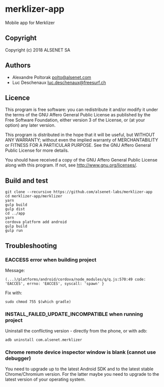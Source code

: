 # merklizer-app
Mobile app for Merklizer

## Copyright
 Copyright (c) 2018 ALSENET SA

## Authors
  * Alexandre Poltorak <polto@alsenet.com>
  * Luc Deschenaux <luc.deschenaux@freesurf.ch>

## Licence
 This program is free software: you can redistribute it and/or modify
 it under the terms of the GNU Affero General Public License as published by
 the Free Software Foundation, either version 3 of the License, or
 (at your option) any later version.

 This program is distributed in the hope that it will be useful,
 but WITHOUT ANY WARRANTY; without even the implied warranty of
 MERCHANTABILITY or FITNESS FOR A PARTICULAR PURPOSE.  See the
 GNU Affero General Public License for more details.

 You should have received a copy of the GNU Affero General Public License
 along with this program.  If not, see <http://www.gnu.org/licenses/>.

## Build and test

```
git clone --recursive https://github.com/alsenet-labs/merklizer-app
cd merklizer-app/merklizer
yarn
gulp build
gulp dist
cd ../app
yarn
cordova platform add android
gulp build
gulp run
```

## Troubleshooting

### EACCESS error when building project
Message:
```
(...)/platforms/android/cordova/node_modules/q/q.js:570:49 code: 'EACCES', errno: 'EACCES', syscall: 'spawn' }
```
Fix with:
```
sudo chmod 755 $(which gradle)
```

### INSTALL_FAILED_UPDATE_INCOMPATIBLE when running project
Uninstall the conflicting version - directly from the phone, or with adb:
```
adb uninstall com.alsenet.merklizer
```

### Chrome remote device inspector window is blank (cannot use debugger)
You need to upgrade up to the latest Android SDK and to the latest stable Chrome/Chromium version.
For the latter maybe you need to upgrade to the latest version of your operating system.


